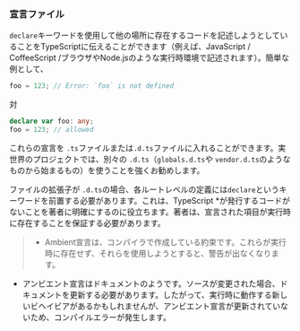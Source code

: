 ### 宣言ファイル
`declare`キーワードを使用して他の場所に存在するコードを記述しようとしていることをTypeScriptに伝えることができます（例えば、JavaScript / CoffeeScript /ブラウザやNode.jsのような実行時環境で記述されます）。簡単な例として、

```ts
foo = 123; // Error: `foo` is not defined
```
対
```ts
declare var foo: any;
foo = 123; // allowed
```

これらの宣言を `.ts`ファイルまたは`.d.ts`ファイルに入れることができます。実世界のプロジェクトでは、別々の `.d.ts`（`globals.d.ts`や `vendor.d.ts`のようなものから始まるもの）を使うことを強くお勧めします。

ファイルの拡張子が `.d.ts`の場合、各ルートレベルの定義には`declare`というキーワードを前置する必要があります。これは、TypeScript *が発行するコードがないことを著者に明確にするのに役立ちます。著者は、宣言された項目が実行時に存在することを保証する必要があります。

> * Ambient宣言は、コンパイラで作成している約束です。これらが実行時に存在せず、それらを使用しようとすると、警告が出なくなります。
* アンビエント宣言はドキュメントのようです。ソースが変更された場合、ドキュメントを更新する必要があります。したがって、実行時に動作する新しいビヘイビアがあるかもしれませんが、アンビエント宣言が更新されていないため、コンパイルエラーが発生します。
